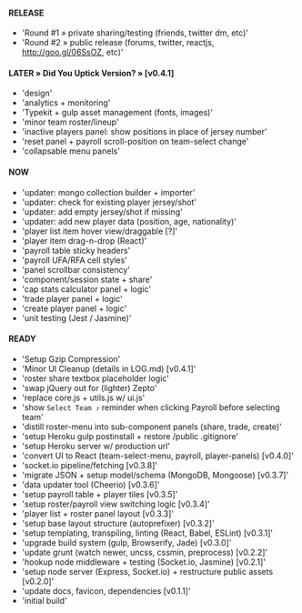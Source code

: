 #### RELEASE

- 'Round #1 » private sharing/testing (friends, twitter dm, etc)'
- 'Round #2 » public release (forums, twitter, reactjs, http://goo.gl/06SsOZ, etc)'


#### LATER » Did You Uptick Version? » [v0.4.1]

- 'design'
- 'analytics + monitoring'
- 'Typekit + gulp asset management (fonts, images)'
- 'minor team roster/lineup'
- 'inactive players panel: show positions in place of jersey number'
- 'reset panel + payroll scroll-position on team-select change'
- 'collapsable menu panels'


#### NOW

- 'updater: mongo collection builder + importer'
- 'updater: check for existing player jersey/shot'
- 'updater: add empty jersey/shot if missing'
- 'updater: add new player data (position, age, nationality)'
- 'player list item hover view/draggable [?]'
- 'player item drag-n-drop (React)'
- 'payroll table sticky headers'
- 'payroll UFA/RFA cell styles'
- 'panel scrollbar consistency'
- 'component/session state + share'
- 'cap stats calculator panel + logic'
- 'trade player panel + logic'
- 'create player panel + logic'
- 'unit testing (Jest / Jasmine)'


#### READY

- 'Setup Gzip Compression'
- 'Minor UI Cleanup (details in LOG.md) [v0.4.1]'
- 'roster share textbox placeholder logic'
- 'swap jQuery out for (lighter) Zepto'
- 'replace core.js + utils.js w/ ui.js'
- 'show `Select Team ⤴︎` reminder when clicking Payroll before selecting team'
- 'distill roster-menu into sub-component panels (share, trade, create)'
- 'setup Heroku gulp postinstall + restore /public .gitignore'
- 'setup Heroku server w/ production url'
- 'convert UI to React (team-select-menu, payroll, player-panels) [v0.4.0]'
- 'socket.io pipeline/fetching [v0.3.8]'
- 'migrate JSON + setup model/schema (MongoDB, Mongoose) [v0.3.7]'
- 'data updater tool (Cheerio) [v0.3.6]'
- 'setup payroll table + player tiles [v0.3.5]'
- 'setup roster/payroll view switching logic [v0.3.4]'
- 'player list + roster panel layout [v0.3.3]'
- 'setup base layout structure (autoprefixer) [v0.3.2]'
- 'setup templating, transpiling, linting (React, Babel, ESLint) [v0.3.1]'
- 'upgrade build system (gulp, Browserify, Jade) [v0.3.0]'
- 'update grunt (watch newer, uncss, cssmin, preprocess) [v0.2.2]'
- 'hookup node middleware + testing (Socket.io, Jasmine) [v0.2.1]'
- 'setup node server (Express, Socket.io) + restructure public assets [v0.2.0]'
- 'update docs, favicon, dependencies [v0.1.1]'
- 'initial build'
